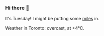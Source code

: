 ### Hi there :wave:

It's Tuesday! I might be putting some [miles](https://www.strava.com/athletes/889963) in.

Weather in Toronto: overcast, at +4°C.
